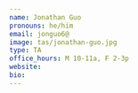```yaml
---
name: Jonathan Guo
pronouns: he/him
email: jonguo6@
image: tas/jonathan-guo.jpg
type: TA
office_hours: M 10-11a, F 2-3p
website: 
bio: 
---
```

